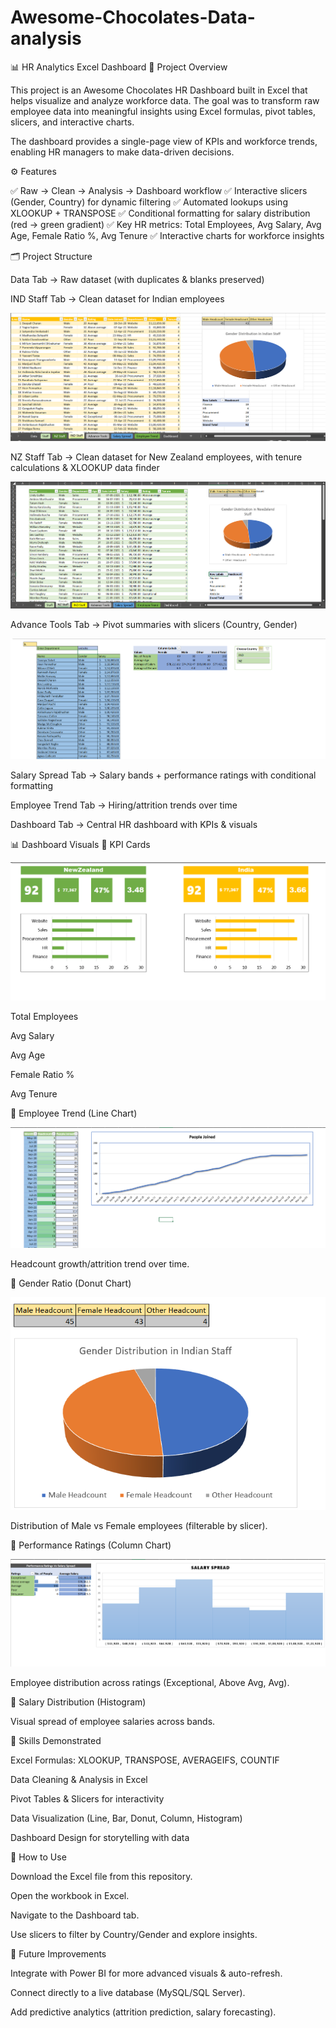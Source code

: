 # Awesome-Chocolates-Data-analysis
📊 HR Analytics Excel Dashboard
📌 Project Overview

This project is an Awesome Chocolates HR Dashboard built in Excel that helps visualize and analyze workforce data. The goal was to transform raw employee data into meaningful insights using Excel formulas, pivot tables, slicers, and interactive charts.

The dashboard provides a single-page view of KPIs and workforce trends, enabling HR managers to make data-driven decisions.

⚙️ Features

✅ Raw → Clean → Analysis → Dashboard workflow
✅ Interactive slicers (Gender, Country) for dynamic filtering
✅ Automated lookups using XLOOKUP + TRANSPOSE
✅ Conditional formatting for salary distribution (red → green gradient)
✅ Key HR metrics: Total Employees, Avg Salary, Avg Age, Female Ratio %, Avg Tenure
✅ Interactive charts for workforce insights

🗂️ Project Structure

Data Tab → Raw dataset (with duplicates & blanks preserved)

IND Staff Tab → Clean dataset for Indian employees

![alt text](<screenshots/IND staff.png>)

NZ Staff Tab → Clean dataset for New Zealand employees, with tenure calculations & XLOOKUP data finder

![alt text](<screenshots/NZ staff.png>)

Advance Tools Tab → Pivot summaries with slicers (Country, Gender)

![alt text](<screenshots/Advance tools.png>)

Salary Spread Tab → Salary bands + performance ratings with conditional formatting

Employee Trend Tab → Hiring/attrition trends over time

Dashboard Tab → Central HR dashboard with KPIs & visuals

📊 Dashboard Visuals
🔹 KPI Cards

![Dashboard](Dashboard.png)

Total Employees

Avg Salary

Avg Age

Female Ratio %

Avg Tenure

🔹 Employee Trend (Line Chart)

![Employee trend](<screenshots/Employee trend.png>)

Headcount growth/attrition trend over time.

🔹 Gender Ratio (Donut Chart)

![alt text](screenshots/Gender.png)

Distribution of Male vs Female employees (filterable by slicer).

🔹 Performance Ratings (Column Chart)

![alt text](<screenshots/salary spread.png>)

Employee distribution across ratings (Exceptional, Above Avg, Avg).

🔹 Salary Distribution (Histogram)



Visual spread of employee salaries across bands.

🚀 Skills Demonstrated

Excel Formulas: XLOOKUP, TRANSPOSE, AVERAGEIFS, COUNTIF

Data Cleaning & Analysis in Excel

Pivot Tables & Slicers for interactivity

Data Visualization (Line, Bar, Donut, Column, Histogram)

Dashboard Design for storytelling with data

📌 How to Use

Download the Excel file from this repository.

Open the workbook in Excel.

Navigate to the Dashboard tab.

Use slicers to filter by Country/Gender and explore insights.

🔮 Future Improvements

Integrate with Power BI for more advanced visuals & auto-refresh.

Connect directly to a live database (MySQL/SQL Server).

Add predictive analytics (attrition prediction, salary forecasting).
